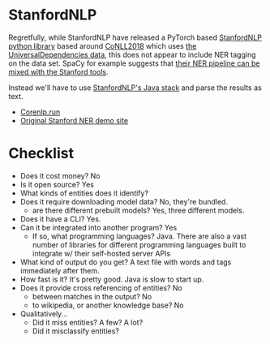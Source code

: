 # StanfordNLP

Regretfully, while StanfordNLP have released a PyTorch based [StanfordNLP python library](https://stanfordnlp.github.io/stanfordnlp/installation_download.html#quick-example) based around [CoNLL2018](https://universaldependencies.org/conll18/) which uses [the UniversalDependencies data](https://universaldependencies.org/), this does not appear to include NER tagging on the data set.  SpaCy for example suggests that [their NER pipeline can be mixed with the Stanford tools](https://github.com/explosion/spacy-stanfordnlp#experimental-mixing-and-matching-pipeline-components).

Instead we'll have to use [StanfordNLP's Java stack](https://nlp.stanford.edu/software/CRF-NER.shtml) and parse the results as text.

- [Corenlp.run](http://corenlp.run/)
- [Original Stanford NER demo site](http://nlp.stanford.edu:8080/ner/process)

# Checklist

- Does it cost money? No
- Is it open source? Yes
- What kinds of entities does it identify?
- Does it require downloading model data? No, they're bundled.
    - are there different prebuilt models? Yes, three different models.
- Does it have a CLI? Yes.
- Can it be integrated into another program?  Yes
    - If so, what programming languages?  Java.  There are also a vast number of libraries for different programming languages built to integrate w/ their self-hosted server APIs
- What kind of output do you get?  A text file with words and tags immediately after them.
- How fast is it?  It's pretty good.  Java is slow to start up.
- Does it provide cross referencing of entities? No
    - between matches in the output? No
    - to wikipedia, or another knowledge base? No
- Qualitatively...
    - Did it miss entities?  A few?  A lot?
    - Did it misclassify entities?
